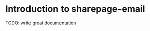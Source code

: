 # Introduction to sharepage-email

TODO: write [great documentation](http://jacobian.org/writing/what-to-write/)
